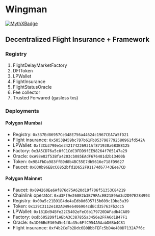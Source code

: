 # Wingman

[![MythXBadge](https://badgen.net/https/api.mythx.io/v1/projects/e07cb2ec-047d-4ae2-8bfe-356a18f00a97/badge/data?cache=300&icon=https://raw.githubusercontent.com/ConsenSys/mythx-github-badge/main/logo_white.svg)](https://docs.mythx.io/dashboard/github-badges)

##  Decentralized Flight Insurance + Framework

### Registry

1. FlightDelayMarketFactory
2. DFIToken
3. LPWallet
4. FlightInsurance
5. FlightStatusOracle
100. Fee collector
101. Trusted Forwared (gasless txs)

### Deployments

#### Polygon Mumbai

* Registry: `0x337Ed86957Ce348E756a44624c1967CEA7a5fD21`
* Flight insurance: `0x5053B459bc7D7b61Fb0537987792580961fd542A`
* LPWallet: `0xf3Cb3790e1e342174226931Af871930a6B3E8125`
* Factory: `0x3A5CD76a5c0fC1CdC9FDD9fEE98264f705147a29`
* Oracle: `0xA98e82f53Bfa4203cb085EAdF676481d2b13400b`
* Token: `0x9B4FbDa983ffB9d8b4BC55E7db5616e718fD9627`
* Faucet: `0xD30b96EBcC6852bfd1D652F91174d67743Eee7CD`

#### Polygon Mainnet
* Faucet: `0x094260Ee6Af876d75A620d19f706f51353C84219`
* Chainlink operator: `0xd3Ff9e268E2b3B79FAcEB2189AA3d2D97E284993`
* Registry: `0x00a5c21B91E4de4aEdb8d6D5715b609c1Dbe3a39`
* Token: `0x129C3112e182A049e6406904cdECd35763Fb2cc5`
* LPWallet: `0x181Dd94Bfe22C5402eFeC6b179720DAFadb4CA89`
* Factory: `0xdb5052D9f1AEbA3C387855a3456e2FFA6d1B47F1`
* Oracle: `0x1D06BdE369d5e1f0a35c6FfC954A5AabD6Bb4C81`
* Flight insurance: `0xf4b2CeFb2Ddc6B0BbbFEFc5bD4e400D7132A7f6c`